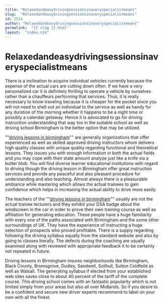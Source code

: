 ```yaml
---
title: "Relaxedandeasydrivingsessionsinaveryspecialistmeans"
slug:  "Relaxedandeasydrivingsessionsinaveryspecialistmeans"
id: 2514
author: "Relaxedandeasydrivingsessionsinaveryspecialistmeans"
permalink:  "{{ slug }}.html"
layout:  "index.njk"
---
```


# Relaxedandeasydrivingsessionsinaveryspecialistmeans

There is a inclination to acquire individual vehicles currently because
the expense of the actual cars are cutting down often. If we have a very
personalized car it is definitely thrilling to operate a vehicle by
ourselves rather than a chauffeurs performing that services. Thus, it is
really necessary to know traveling because it is cheaper for the pocket
since you will not need to shell out an individual to the service as
well as handy for any duration of the morning whether it happens to be a
night time or possibly a calendar getaway. Hence it is advocated to go
for driving instruction understanding that way too in the suitable
school as well as driving school Birmingham is the better option that
may be utilized.

""<a href="http://www.drivinglessonbirmingham.co.uk">driving lessons in
birmingham</a>"" are generally organizations that offer experienced as
well as skilled approved driving instructors whom delivers high quality
classes with unique quality regarding functional and theoretical
lessons. They issues you with enough information in both the actual
fields and you may cope with their state amount analyze just like a
knife via a butter blob. You will find diverse learner educational
institutions with regard to driving though the driving lesson in
Birmingham offer great instruction services and provide any peaceful and
also pleasant procedure for understanding and also teaching. Almost
always there is a pleasurable ambiance while mastering which allows the
actual trainees to gain confidence which helps in increasing the actual
ability to drive more easily.

The teachers of the
""<a href="http://www.drivinglessonbirmingham.co.uk">driving lessons in
birmingham</a>"" usually are not the actual trainee lecturers and they
exhibit your DSA badge about the windscreen in the car in order to prove
their own training course as well as affiliation for generating
education. These people have a huge familiarity with every one of the
paths associated with Birmingham and the some other surroundings of UK.
They have the experience of instructing a huge selection of prospects
who proved profitable. There is a supply regarding following the driving
syllabus equally from the standard website and also by going to classes
literally. The defects during the coaching are usually examined along
with reviewed with appropriate feedback it to be certainly not repeated
in future.

Driving lessons in Birmingham insures neighborhoods like Birmingham,
Black County, Bromsgrove, Dudley, Sandwell, Solihull, Sutton Coldfeild
as well as Walsall. The generating syllabus if elected from your
established web sites saves close to about 40 percent of the tariff of
the complete course. This driving school comes with an fantastic
popularity which is not limited simply from your areas but also all over
Midlands. So if you desire to be a confident and secure new driver
experts recommend to label on your own with all the finest.
